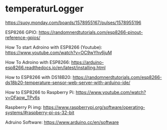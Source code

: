 # temperaturLogger

https://suoy.monday.com/boards/1578955167/pulses/1578955196

ESP8266 GPIO:
https://randomnerdtutorials.com/esp8266-pinout-reference-gpios/

How To start Adroino with ESP8266 (Youtube): 
https://www.youtube.com/watch?v=OC9wYhv6juM

How To Adroino with ESP8266:
https://arduino-esp8266.readthedocs.io/en/latest/installing.html

How to ESP8266 with DS18B20:
https://randomnerdtutorials.com/esp8266-ds18b20-temperature-sensor-web-server-with-arduino-ide/

How to ESP8266 to Raspberry Pi:
https://www.youtube.com/watch?v=OFaow_TPv6s

Raspberry Pi img:
https://www.raspberrypi.org/software/operating-systems/#raspberry-pi-os-32-bit

Adruino Software:
https://www.arduino.cc/en/software


